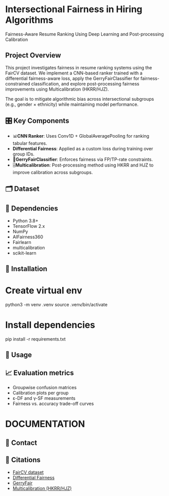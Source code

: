 # Intersectional Fairness in Hiring Algorithms 

Fairness-Aware Resume Ranking Using Deep Learning and Post-processing Calibration

## Project Overview
This project investigates fairness in resume ranking systems using the FairCV dataset. We implement a CNN-based ranker trained with a differential fairness-aware loss, apply the GerryFairClassifier for fairness-constrained classification, and explore post-processing fairness improvements using Multicalibration (HKRR/HJZ).

The goal is to mitigate algorithmic bias across intersectional subgroups (e.g., gender × ethnicity) while maintaining model performance.

## 🎛️ Key Components

- 📊**CNN Ranker**: Uses Conv1D + GlobalAveragePooling for ranking tabular features.
- **Differential Fairness**: Applied as a custom loss during training over group IDs.
- 📖**GerryFairClassifier**: Enforces fairness via FP/TP-rate constraints.
- 🎚️**Multicalibration**: Post-processing method using HKRR and HJZ to improve calibration across subgroups.


## 🗂️ Dataset


## 🧰 Dependencies
- Python 3.8+
- TensorFlow 2.x
- NumPy
- AIFairness360
- Fairlearn
- multicalibration
- scikit-learn

## 🔌 Installation

# Create virtual env
python3 -m venv .venv
source .venv/bin/activate

# Install dependencies
pip install -r requirements.txt


## 	🔑 Usage


## 📈 Evaluation metrics
- Groupwise confusion matrices
- Calibration plots per group
- ε-DF and γ-SF measurements
- Fairness vs. accuracy trade-off curves

# DOCUMENTATION

## 📠 Contact


## 💐 Citations
- [FairCV dataset](https://arxiv.org/abs/2112.01477)
- [Differential Fairness](https://arxiv.org/abs/2106.09276)
- [GerryFair](https://github.com/algofairness/gerryfair)
- [Multicalibration (HKRR/HJZ)](https://arxiv.org/abs/1807.06209)
